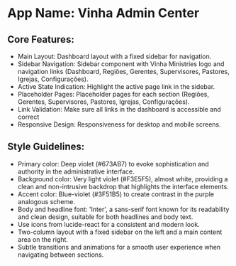 # **App Name**: Vinha Admin Center

## Core Features:

- Main Layout: Dashboard layout with a fixed sidebar for navigation.
- Sidebar Navigation: Sidebar component with Vinha Ministries logo and navigation links (Dashboard, Regiões, Gerentes, Supervisores, Pastores, Igrejas, Configurações).
- Active State Indication: Highlight the active page link in the sidebar.
- Placeholder Pages: Placeholder pages for each section (Regiões, Gerentes, Supervisores, Pastores, Igrejas, Configurações).
- Link Validation: Make sure all links in the dashboard is accessible and correct
- Responsive Design: Responsiveness for desktop and mobile screens.

## Style Guidelines:

- Primary color: Deep violet (#673AB7) to evoke sophistication and authority in the administrative interface. 
- Background color: Very light violet (#F3E5F5), almost white, providing a clean and non-intrusive backdrop that highlights the interface elements.
- Accent color: Blue-violet (#3F51B5) to create contrast in the purple analogous scheme.
- Body and headline font: 'Inter', a sans-serif font known for its readability and clean design, suitable for both headlines and body text.
- Use icons from lucide-react for a consistent and modern look.
- Two-column layout with a fixed sidebar on the left and a main content area on the right.
- Subtle transitions and animations for a smooth user experience when navigating between sections.